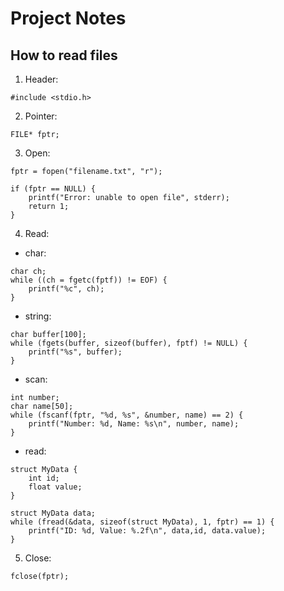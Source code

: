 
# Project Notes

## How to read files

1. Header:
```
#include <stdio.h>
```

2. Pointer:
```
FILE* fptr;
```

3. Open:
```
fptr = fopen("filename.txt", "r");

if (fptr == NULL) {
    printf("Error: unable to open file", stderr);
    return 1;
}
```

4. Read:
- char:
```
char ch;
while ((ch = fgetc(fptf)) != EOF) {
    printf("%c", ch);
}
```

- string:
```
char buffer[100];
while (fgets(buffer, sizeof(buffer), fptf) != NULL) {
    printf("%s", buffer);
}
```

- scan:
```
int number;
char name[50];
while (fscanf(fptr, "%d, %s", &number, name) == 2) {
    printf("Number: %d, Name: %s\n", number, name);
}
```

- read:
```
struct MyData {
    int id;
    float value;
}

struct MyData data;
while (fread(&data, sizeof(struct MyData), 1, fptr) == 1) {
    printf("ID: %d, Value: %.2f\n", data,id, data.value);
}
```

5. Close:
```
fclose(fptr);
```
